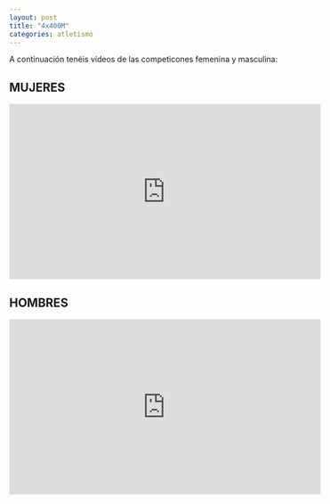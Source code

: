 ```yaml
---
layout: post
title: "4x400M"
categories: atletismo
---
```


A continuación tenéis vídeos de las competicones femenina y masculina:

## MUJERES

<iframe width="560" height="315" src="https://www.youtube.com/embed/CAOmWs09FXU" frameborder="0" allow="accelerometer; autoplay; encrypted-media; gyroscope; picture-in-picture" allowfullscreen></iframe>

## HOMBRES

<iframe width="560" height="315" src="https://www.youtube.com/embed/PobulzDl9oE" frameborder="0" allow="accelerometer; autoplay; encrypted-media; gyroscope; picture-in-picture" allowfullscreen></iframe>
